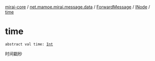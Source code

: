 [mirai-core](../../../index.md) / [net.mamoe.mirai.message.data](../../index.md) / [ForwardMessage](../index.md) / [INode](index.md) / [time](./time.md)

# time

`abstract val time: `[`Int`](https://kotlinlang.org/api/latest/jvm/stdlib/kotlin/-int/index.html)

时间戳秒

